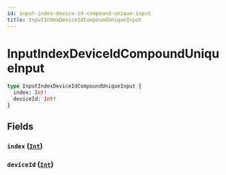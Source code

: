 ```yaml
---
id: input-index-device-id-compound-unique-input
title: InputIndexDeviceIdCompoundUniqueInput
---
```


 # InputIndexDeviceIdCompoundUniqueInput





```graphql
type InputIndexDeviceIdCompoundUniqueInput {
  index: Int!
  deviceId: Int!
}
```


## Fields

### `index` ([`Int`](/scalars/int))




### `deviceId` ([`Int`](/scalars/int))






